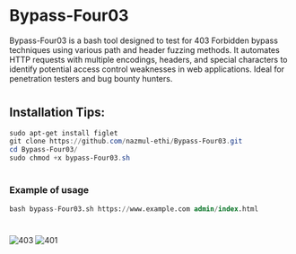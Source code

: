 # Bypass-Four03
Bypass-Four03 is a bash tool designed to test for 403 Forbidden bypass techniques using various path and header fuzzing methods. It automates HTTP requests with multiple encodings, headers, and special characters to identify potential access control weaknesses in web applications. Ideal for penetration testers and bug bounty hunters.


#
## Installation Tips:
```powershell
sudo apt-get install figlet
git clone https://github.com/nazmul-ethi/Bypass-Four03.git
cd Bypass-Four03/
sudo chmod +x bypass-Four03.sh
```
#
### Example of usage
```sql
bash bypass-Four03.sh https://www.example.com admin/index.html
```
#
#
#
![403](https://github.com/user-attachments/assets/9d8631cc-c695-46c8-9249-99e060940e37)
![401](https://github.com/user-attachments/assets/08b8add7-1a87-4619-a4a4-5f34aef670b1)
